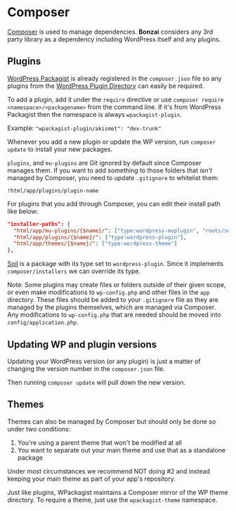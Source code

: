 Composer
========

[Composer](http://getcomposer.org) is used to manage dependencies. **Bonzai** considers any 3rd party library as a
dependency including WordPress itself and any plugins.


Plugins
-------

[WordPress Packagist](http://wpackagist.org/) is already registered in the `composer.json` file so any plugins from the
[WordPress Plugin Directory](http://wordpress.org/plugins/) can easily be required.

To add a plugin, add it under the `require` directive or use `composer require <namespace>/<packagename>` from the
command line. If it's from WordPress Packagist then the namespace is always `wpackagist-plugin`.

Example: `"wpackagist-plugin/akismet": "dev-trunk"`

Whenever you add a new plugin or update the WP version, run `composer update` to install your new packages.

`plugins`, and `mu-plugins` are Git ignored by default since Composer manages them. If you want to add something to
those folders that *isn't* managed by Composer, you need to update `.gitignore` to whitelist them:

`!html/app/plugins/plugin-name`

For plugins that you add through Composer, you can edit their install path like below:

```json
"installer-paths": {
  "html/app/mu-plugins/{$name}/": ["type:wordpress-muplugin", "roots/soil"],
  "html/app/plugins/{$name}/": ["type:wordpress-plugin"],
  "html/app/themes/{$name}/": ["type:wordpress-theme"]
},
```

[Soil](https://github.com/roots/soil) is a package with its type set to `wordpress-plugin`.
Since it implements `composer/installers` we can override its type.

Note: Some plugins may create files or folders outside of their given scope, or even make modifications to
`wp-config.php` and other files in the `app` directory. These files should be added to your `.gitignore` file as they
are managed by the plugins themselves, which are managed via Composer. Any modifications to `wp-config.php` that are
needed should be moved into `config/application.php`.


Updating WP and plugin versions
-------------------------------

Updating your WordPress version (or any plugin) is just a matter of changing the version number in the `composer.json`
file.

Then running `composer update` will pull down the new version.


Themes
------

Themes can also be managed by Composer but should only be done so under two conditions:

1. You're using a parent theme that won't be modified at all
2. You want to separate out your main theme and use that as a standalone package

Under most circumstances we recommend NOT doing #2 and instead keeping your main theme as part of your app's repository.

Just like plugins, WPackagist maintains a Composer mirror of the WP theme directory. To require a theme, just use the
`wpackagist-theme` namespace.
